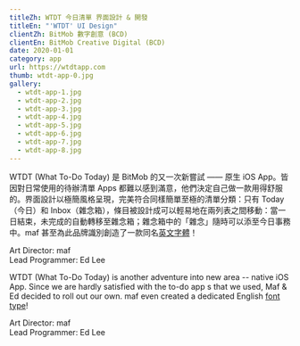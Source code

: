 ```yaml
---
titleZh: WTDT 今日清單 界面設計 & 開發
titleEn: "'WTDT' UI Design"
clientZh: BitMob 數字創意 (BCD)
clientEn: BitMob Creative Digital (BCD)
date: 2020-01-01
category: app
url: https://wtdtapp.com
thumb: wtdt-app-0.jpg
gallery:
  - wtdt-app-1.jpg
  - wtdt-app-2.jpg
  - wtdt-app-3.jpg
  - wtdt-app-4.jpg
  - wtdt-app-5.jpg
  - wtdt-app-6.jpg
  - wtdt-app-7.jpg
  - wtdt-app-8.jpg
---
```


WTDT (What To-Do Today) 是 BitMob 的又一次新嘗試 —— 原生 iOS App。皆因對日常使用的待辦清單 Apps 都難以感到滿意，他們決定自己做一款用得舒服的。界面設計以極簡風格呈現，完美符合同樣簡單至極的清單分類：只有 Today（今日）和 Inbox（雜念箱），條目被設計成可以輕易地在兩列表之間移動：當一日結束，未完成的自動轉移至雜念箱；雜念箱中的「雜念」隨時可以添至今日事務中。maf 甚至為此品牌識別創造了一款同名[英文字體](https://wtdtapp.com/wtdt-font)！

Art Director: maf<br/>
Lead Programmer: Ed Lee

<!-- lang -->

WTDT (What To-Do Today) is another adventure into new area -- native iOS App. Since we are hardly satisfied with the to-do app s that we used, Maf & Ed decided to roll out our own. maf even created a dedicated English [font type](https://wtdtapp.com/wtdt-font)!

Art Director: maf<br/>
Lead Programmer: Ed Lee
